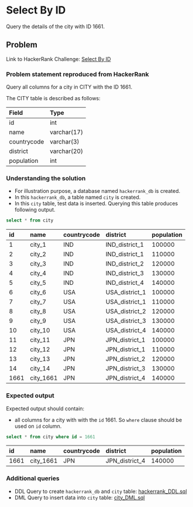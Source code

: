 # Select By ID
Query the details of the city with ID 1661.

## Problem
Link to HackerRank Challenge: [Select By ID](https://www.hackerrank.com/challenges/select-by-id/problem)

### Problem statement reproduced from HackerRank
Query all columns for a city in CITY with the ID 1661.

The CITY table is described as follows:

| Field | Type |
| :----------- | :----------- |
| id | int |
| name | varchar(17) |
| countrycode | varchar(3) |
| district | varchar(20) |
| population | int |

### Understanding the solution

- For illustration purpose, a database named `hackerrank_db` is created.
- In this `hackerrank_db`, a table named `city` is created.
- In this `city` table, test data is inserted. Querying this table produces following output.

```sql 
select * from city
```

id|name|countrycode|district|population
:---|:---|:---|:---|:---
1|city_1|IND|IND_district_1|100000
2|city_2|IND|IND_district_1|110000
3|city_3|IND|IND_district_2|120000
4|city_4|IND|IND_district_3|130000
5|city_5|IND|IND_district_4|140000
6|city_6|USA|USA_district_1|100000
7|city_7|USA|USA_district_1|110000
8|city_8|USA|USA_district_2|120000
9|city_9|USA|USA_district_3|130000
10|city_10|USA|USA_district_4|140000
11|city_11|JPN|JPN_district_1|100000
12|city_12|JPN|JPN_district_1|110000
13|city_13|JPN|JPN_district_2|120000
14|city_14|JPN|JPN_district_3|130000
1661|city_1661|JPN|JPN_district_4|140000

### Expected output
Expected output should contain:
- all columns for a city with with the `id` 1661. So `where` clause should be used on `id` column.

```sql 
select * from city where id = 1661
```
id|name|countrycode|district|population
:---|:---|:---|:---|:---
1661|city_1661|JPN|JPN_district_4|140000

### Additional queries

- DDL Query to create `hackerrank_db` and `city` table: [hackerrank_DDL.sql](../revising-the-select-query/hackerrank_DDL.sql)
- DML Query to insert data into `city` table: [city_DML.sql](../revising-the-select-query/city_DML.sql)


